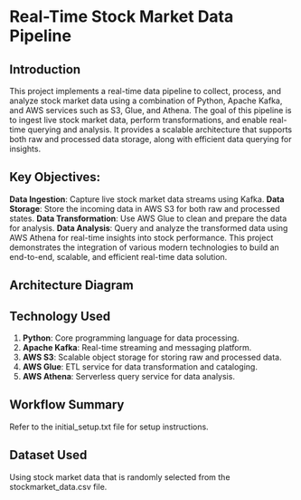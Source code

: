 # Real-Time Stock Market Data Pipeline

## Introduction
This project implements a real-time data pipeline to collect, process, and analyze stock market data using a combination of Python, Apache Kafka, and AWS services such as S3, Glue, and Athena. The goal of this pipeline is to ingest live stock market data, perform transformations, and enable real-time querying and analysis. It provides a scalable architecture that supports both raw and processed data storage, along with efficient data querying for insights.

## Key Objectives:
**Data Ingestion**: Capture live stock market data streams using Kafka.
**Data Storage**: Store the incoming data in AWS S3 for both raw and processed states.
**Data Transformation**: Use AWS Glue to clean and prepare the data for analysis.
**Data Analysis**: Query and analyze the transformed data using AWS Athena for real-time insights into stock performance.
This project demonstrates the integration of various modern technologies to build an end-to-end, scalable, and efficient real-time data solution.

## Architecture Diagram

## Technology Used
1. **Python**: Core programming language for data processing.
2. **Apache Kafka**: Real-time streaming and messaging platform.
3. **AWS S3**: Scalable object storage for storing raw and processed data.
4. **AWS Glue**: ETL service for data transformation and cataloging.
5. **AWS Athena**: Serverless query service for data analysis.

## Workflow Summary
Refer to the initial_setup.txt file for setup instructions.

## Dataset Used
Using stock market data that is randomly selected from the stockmarket_data.csv file.
